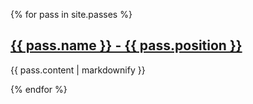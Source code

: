{% for pass in site.passes %}
  <h2>
    <a href="{{ pass.url }}">
      {{ pass.name }} - {{ pass.position }}
    </a>
  </h2>
  <p>{{ pass.content | markdownify }}</p>
{% endfor %}
